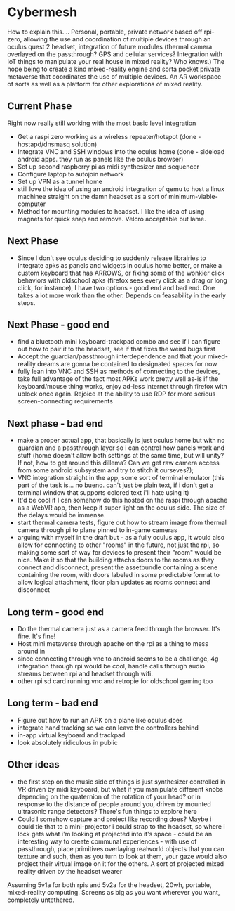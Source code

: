 # Cybermesh

How to explain this.... Personal, portable, private network based off rpi-zero, allowing the use and coordination of multiple devices through an oculus quest 2 headset, integration of future modules (thermal camera overlayed on the passthrough? GPS and cellular services? Integration with IoT things to manipulate your real house in mixed reality? Who knows.) The hope being to create a kind mixed-reality engine and sorta pocket private metaverse that coordinates the use of multiple devices. An AR workspace of sorts as well as a platform for other explorations of mixed reality.

## Current Phase
Right now really still working with the most basic level integration
- Get a raspi zero working as a wireless repeater/hotspot (done - hostapd/dnsmasq solution)
- Integrate VNC and SSH windows into the oculus home (done - sideload android apps. they run as panels like the oculus browser)
- Set up second raspberry pi as midi synthesizer and sequencer
- Configure laptop to autojoin network
- Set up VPN as a tunnel home
- still love the idea of using an android integration of qemu to host a linux machinee straight on the damn headset as a sort of minimum-viable-computer
- Method for mounting modules to headset. I like the idea of using magnets for quick snap and remove. Velcro acceptable but lame.

## Next Phase
- Since I don't see oculus deciding to suddenly release librairies to integrate apks as panels and widgets in oculus home better, or make a custom keyboard that has ARROWS, or fixing some of the wonkier click behaviors with oldschool apks (firefox sees every click as a drag or long click, for instance), I have two options - good end and bad end. One takes a lot more work than the other. Depends on feasability in the early steps.

## Next Phase - good end
- find a bluetooth mini keyboard-trackpad combo and see if I can figure out how to pair it to the headset, see if that fixes the weird bugs first
- Accept the guardian/passthrough interdependence and that your mixed-reality dreams are gonna be contained to designated spaces for now
- fully lean into VNC and SSH as methods of connecting to the devices, take full advantage of the fact most APKs work pretty well as-is if the keyboard/mouse thing works, enjoy ad-less internet through firefox with ublock once again. Rejoice at the ability to use RDP for more serious screen-connecting requirements

## Next phase - bad end
- make a proper actual app, that basically is just oculus home but with no guardian and a passthrough layer so i can control how panels work and stuff (home doesn't allow both settings at the same time, but will unity? If not, how to get around this dillema? Can we get raw camera access from some android subsystem and try to stitch it ourseves?);
- VNC integration straight in the app, some sort of terminal emulator (this part of the task is... no bueno. can't just be plain text, if i don't get a terminal window that supports colored text i'll hate using it)
- It'd be cool if I can somehow do this hosted on the raspi through apache as a WebVR app, then keep it super light on the oculus side. The size of the delays would be immense.
- start thermal camera tests, figure out how to stream image from thermal camera through pi to plane pinned to in-game cameras
- arguing with myself in the draft but - as a fully oculus app, it would also allow for connecting to other "rooms" in the future, not just the rpi, so making some sort of way for devices to present their "room" would be nice. Make it so that the building attachs doors to the rooms as they connect and disconnect, present the assetbundle containing a scene containing the room, with doors labeled in some predictable format to allow logical attachment, floor plan updates as rooms connect and disconnect

## Long term - good end
- Do the thermal camera just as a camera feed through the browser. It's fine. It's fine!
- Host mini metaverse through apache on the rpi as a thing to mess around in
- since connecting through vnc to android seems to be a challenge, 4g integration through rpi would be cool, handle calls through audio streams between rpi and headset through wifi.
- other rpi sd card running vnc and retropie for oldschool gaming too

## Long term - bad end
- Figure out how to run an APK on a plane like oculus does
- integrate hand tracking so we can leave the controllers behind
- in-app virtual keyboard and trackpad
- look absolutely ridiculous in public

## Other ideas
- the first step on the music side of things is just synthesizer controlled in VR driven by midi keyboard, but what if you manipulate different knobs depending on the quaternion of the rotation of your head? or in response to the distance of people around you, driven by mounted ultrasonic range detectors? There's fun things to explore here
- Could I somehow capture and project like recording does? Maybe i could tie that to a mini-projector i could strap to the headset, so where i lock gets what i'm looking at projected into it's space - could be an interesting way to create communal experiences - with use of passthrough, place primitives overlaying realworld objects that you can texture and such, then as you turn to look at them, your gaze would also project their virtual image on it for the others. A sort of projected mixed reality driven by the headset wearer

Assuming 5v1a for both rpis and 5v2a for the headset, 20wh, portable, mixed-reality computing. Screens as big as you want wherever you want, completely untethered.

